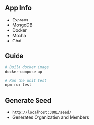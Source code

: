 ## App Info

- Express
- MongoDB
- Docker
- Mocha
- Chai

## Guide

```bash
# Build docker image
docker-compose up

# Run the unit test
npm run test
```

## Generate Seed

- `http://localhost:3001/seed/`
- Generates Organization and Members
